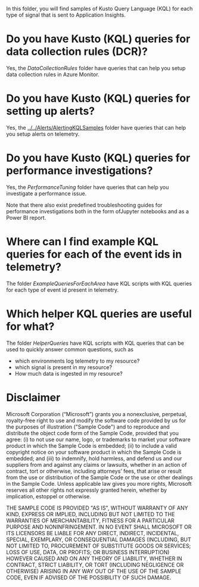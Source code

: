 In this folder, you will find samples of Kusto Query Language (KQL) for each type of signal that is sent to Application Insights.

# Do you have Kusto (KQL) queries for data collection rules (DCR)?
Yes, the *DataCollectionRules* folder have queries that can help you setup data collection rules in Azure Monitor.

# Do you have Kusto (KQL) queries for setting up alerts?
Yes, the [../../Alerts/AlertingKQLSamples]() folder have queries that can help you setup alerts on telemetry.

# Do you have Kusto (KQL) queries for performance investigations?
Yes, the *PerformanceTuning* folder have queries that can help you investigate a performance issue.

Note that there also exist predefined troubleshooting guides for performance investigations both in the form ofJupyter notebooks and as a Power BI report.

# Where can I find example KQL queries for each of the event ids in telemetry?
The folder *ExampleQueriesForEachArea* have KQL scripts with KQL queries for each type of event id present in telemetry.

# Which helper KQL queries are useful for what?
The folder *HelperQueries* have KQL scripts with KQL queries that can be used to quickly answer common questions, such as 
* which environments log telemetry to my resource?
* which signal is present in my resource?
* How much data is ingested in my resource?


# Disclaimer
Microsoft Corporation (“Microsoft”) grants you a nonexclusive, perpetual, royalty-free right to use and modify the software code provided by us for the purposes of illustration  ("Sample Code") and to reproduce and distribute the object code form of the Sample Code, provided that you agree: (i) to not use our name, logo, or trademarks to market your software product in which the Sample Code is embedded; (ii) to include a valid copyright notice on your software product in which the Sample Code is embedded; and (iii) to indemnify, hold harmless, and defend us and our suppliers from and against any claims or lawsuits, whether in an action of contract, tort or otherwise, including attorneys’ fees, that arise or result from the use or distribution of the Sample Code or the use or other dealings in the Sample Code. Unless applicable law gives you more rights, Microsoft reserves all other rights not expressly granted herein, whether by implication, estoppel or otherwise. 

THE SAMPLE CODE IS PROVIDED "AS IS", WITHOUT WARRANTY OF ANY KIND, EXPRESS OR IMPLIED, INCLUDING BUT NOT LIMITED TO THE WARRANTIES OF MERCHANTABILITY, FITNESS FOR A PARTICULAR PURPOSE AND NONINFRINGEMENT. IN NO EVENT SHALL MICROSOFT OR ITS LICENSORS BE LIABLE FOR ANY DIRECT, INDIRECT, INCIDENTAL, SPECIAL, EXEMPLARY, OR CONSEQUENTIAL DAMAGES (INCLUDING, BUT NOT LIMITED TO, PROCUREMENT OF SUBSTITUTE GOODS OR SERVICES; LOSS OF USE, DATA, OR PROFITS; OR BUSINESS INTERRUPTION) HOWEVER CAUSED AND ON ANY THEORY OF LIABILITY, WHETHER IN CONTRACT, STRICT LIABILITY, OR TORT (INCLUDING NEGLIGENCE OR OTHERWISE) ARISING IN ANY WAY OUT OF THE USE OF THE SAMPLE CODE, EVEN IF ADVISED OF THE POSSIBILITY OF SUCH DAMAGE.
